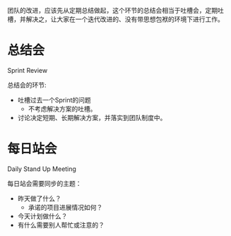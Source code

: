 
团队的改进，应该先从定期总结做起，这个环节的总结会相当于吐槽会，定期吐槽，并解决之，让大家在一个迭代改进的、没有带思想包袱的环境下进行工作。



# 总结会
Sprint Review

总结会的环节:

+ 吐槽过去一个Sprint的问题
	+ 不考虑解决方案的吐槽。
+ 讨论决定短期、长期解决方案，并落实到团队制度中。


# 每日站会
Daily Stand Up Meeting


每日站会需要同步的主题：

+ 昨天做了什么？
	+ 承诺的项目进展情况如何？
+ 今天计划做什么？
+ 有什么需要别人帮忙或注意的？



 